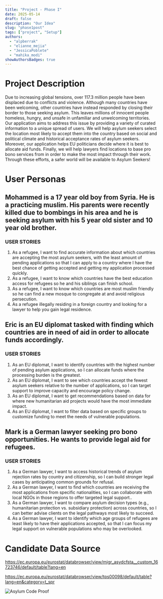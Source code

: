 ```yaml
---
title: "Project - Phase I"
date: 2025-05-14
draft: false
description: "Our Idea"
slug: "phase1post"
tags: ["project", "Setup"]
authors:
  - "alpberrak"
  - "elianne_mejia"
  - "JessicaPoblete"
  - "mahika_modi"
showAuthorsBadges: true
---
```


# Project Description
Due to increasing global tensions, over 117.3 million people have been displaced due to conflicts and violence. Although many countries have been welcoming, other countries have instead responded by closing their border to those seeking asylum. This leaves millions of innocent people homeless, hungry, and unsafe in unfamiliar and unwelcoming territories. Our application aims to address this issue by providing a variety of curated information to a unique spread of users. We will help asylum seekers select the location most likely to accept them into the country based on social and political climate and historical acceptance rates of asylum seekers. Moreover, our application helps EU politicians decide where it is best to allocate aid funds. Finally, we will help lawyers find locations to base pro bono services from in order to make the most impact through their work. Through these efforts, a safer world will be available to Asylum Seekers!

 # User Personas
 ## Mohammed is a 17 year old boy from Syria. He is a practicing muslim. His parents were recently killed due to bombings in his area and he is seeking asylum with his 5 year old sister and 10 year old brother. 
### USER STORIES
1. As a refugee, I want to find accurate information about which countries are accepting the most asylum seekers, with the least amount of pending applications so that I can apply to a country where I have the best chance of getting accepted and getting my application processed quickly.
2. As a refugee, I want to know which countries have the best education access for refugees so he and his siblings can finish school. 
3. As a refugee, I want to know which countries are most muslim friendly so he can find a new mosque to congregate at and avoid religious persecution. 
4. As a refugee illegally residing in a foreign country and looking for a lawyer to help you gain legal residence. 


## Eric is an EU diplomat tasked with finding which countries are in need of aid in order to allocate funds accordingly. 
### USER STORIES
 1. As an EU diplomat, I want to identify countries with the highest number of pending asylum applications, so I can allocate funds where the processing burden is the greatest. 
2. As an EU diplomat, I want to see which countries accept the fewest asylum seekers relative to the number of applications, so I can target support to improve capacity and encourage policy change.
3. As an EU diplomat, I want to get recommendations based on data for where new humanitarian aid projects would have the most immediate impact.
4. As an EU diplomat, I want to filter data based on specific groups to customize funding to meet the needs of vulnerable populations.



## Mark is a German lawyer seeking pro bono opportunities. He wants to provide legal aid for refugees.  
### USER STORIES
1. As a German lawyer, I want to access historical trends of asylum rejection rates by country and citizenship, so I can build stronger legal cases by anticipating common grounds for refusal.
2. As a German lawyer, I want to find which countries are receiving the most applications from specific nationalities, so I can collaborate with local NGOs in those regions to offer targeted legal support..
3. As a German lawyer, I want to compare asylum decision types (e.g., humanitarian protection vs. subsidiary protection) across countries, so I can better advise clients on the legal pathways most likely to succeed.
4. As a German lawyer, I want to identify which age groups of refugees are least likely to have their applications accepted, so that I can focus my legal support on vulnerable populations who may be overlooked.


 # Candidate Data Source
 <https://ec.europa.eu/eurostat/databrowser/view/migr_asydcfsta__custom_16723746/default/table?lang=en> 

 <https://ec.europa.eu/eurostat/databrowser/view/tps00098/default/table?lang=en&category=t_spr>
 
 ![Asylum Code Proof](/Asylum_code.png)

